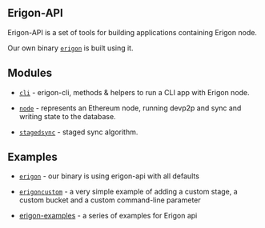 Erigon-API
---

Erigon-API is a set of tools for building applications containing Erigon node.

Our own binary [`erigon`](../cmd/erigon) is built using it.

## Modules

* [`cli`](./cli) - erigon-cli, methods & helpers to run a CLI app with Erigon node.

* [`node`](./node) - represents an Ethereum node, running devp2p and sync and writing state to the database.

* [`stagedsync`](../eth/stagedsync) - staged sync algorithm.

## Examples

* [`erigon`](../cmd/erigon/main.go) - our binary is using erigon-api with all defaults

* [`erigoncustom`](../cmd/erigoncustom/main.go) - a very simple example of adding a custom stage, a custom bucket and a custom command-line parameter

* [erigon-examples](https://github.com/mandrigin/turbo-api-examples) - a series of examples for Erigon api
